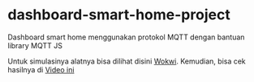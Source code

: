 # dashboard-smart-home-project
Dashboard smart home menggunakan protokol MQTT dengan bantuan library MQTT JS


Untuk simulasinya alatnya bisa dilihat disini [Wokwi](https://wokwi.com/projects/389576583094953985). Kemudian, bisa cek hasilnya di [Video ini](https://drive.google.com/file/d/1Bd6hTCptlaF2jSn9m050p4-tFptcdy4q/view?usp=sharing)
